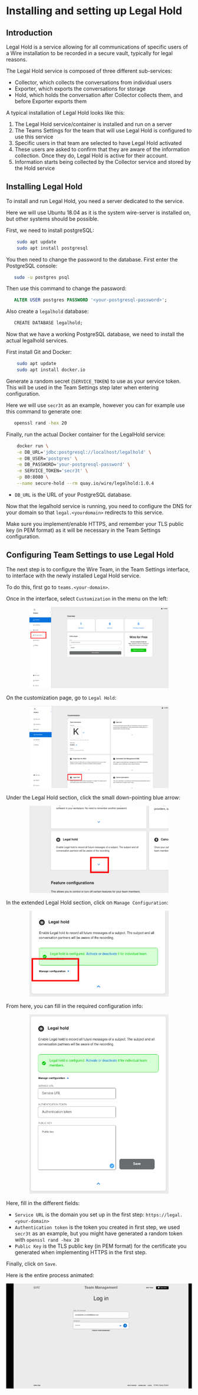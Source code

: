 # Installing and setting up Legal Hold

## Introduction

Legal Hold is a service allowing for all communications of specific users of a Wire installation to be recorded in a secure vault, typically for legal reasons.

The Legal Hold service is composed of three different sub-services:

* Collector, which collects the conversations from individual users
* Exporter, which exports the conversations for storage
* Hold, which holds the conversation after Collector collects them, and before Exporter exports them

A typical installation of Legal Hold looks like this:

1. The Legal Hold service/container is installed and run on a server
2. The Teams Settings for the team that will use Legal Hold is configured to use this service
3. Specific users in that team are selected to have Legal Hold activated
4. These users are asked to confirm that they are aware of the information collection. Once they do, Legal Hold is active for their account.
5. Information starts being collected by the Collector service and stored by the Hold service

## Installing Legal Hold

To install and run Legal Hold, you need a server dedicated to the service.

Here we will use Ubuntu 18.04 as it is the system wire-server is installed on, but other systems should be possible.

First, we need to install postgreSQL:

```bash
    sudo apt update
    sudo apt install postgresql
```

You then need to change the password to the database. First enter the PostgreSQL console:

```bash
   sudo -u postgres psql
```

Then use this command to change the password:

```sql
   ALTER USER postgres PASSWORD '<your-postgresql-password>';
```

Also create a `legalhold` database:

```sql
   CREATE DATABASE legalhold;
```

Now that we have a working PostgreSQL database, we need to install the actual legalhold services.

First install Git and Docker:

```bash
    sudo apt update
    sudo apt install docker.io
```

Generate a random secret (`SERVICE_TOKEN`) to use as your service token. This will be used in the Team Settings step later when entering configuration.

Here we will use `secr3t` as an example, however you can for example use this command to generate one:

```bash
   openssl rand -hex 20
```

Finally, run the actual Docker container for the LegalHold service:

```bash
    docker run \
    -e DB_URL='jdbc:postgresql://localhost/legalhold' \
    -e DB_USER='postgres' \
    -e DB_PASSWORD='your-postgresql-password' \
    -e SERVICE_TOKEN='secr3t' \
    -p 80:8080 \
    --name secure-hold --rm quay.io/wire/legalhold:1.0.4
```

* `DB_URL` is the URL of your PostgreSQL database.

Now that the legalhold service is running, you need to configure the DNS for your domain so that `legal.<yourdomain>` redirects to this service.

Make sure you implement/enable HTTPS, and remember your TLS public key (in PEM format) as it will be necessary in the Team Settings configuration.

## Configuring Team Settings to use Legal Hold

The next step is to configure the Wire Team, in the Team Settings interface, to interface with the newly installed Legal Hold service.

To do this, first go to  `teams.<your-domain>`.

Once in the interface, select `Customization` in the menu on the left:

<div style=" display: block; margin-left: auto; margin-right: auto; width: 75%;">

![Customization](img/legalhold-step01-click-customization.png)

</div>

On the customization page, go to `Legal Hold`:

<div style=" display: block; margin-left: auto; margin-right: auto; width: 75%;">

![Legal Hold](img/legalhold-step02-goto-legalhold.png)

</div>

Under the Legal Hold section, click the small down-pointing blue arrow:

<div style=" display: block; margin-left: auto; margin-right: auto; width: 75%;">

![Arrow](img/legalhold-step03-click-arrow.png)

</div>

In the extended Legal Hold section, click on `Manage Configuration`:

<div style=" display: block; margin-left: auto; margin-right: auto; width: 75%;">

![Manage Configuration](img/legalhold-step04-click-manage-configuration.png)

</div>

From here, you can fill in the required configuration info:

<div style=" display: block; margin-left: auto; margin-right: auto; width: 75%;">

![Fill in configuration](img/legalhold-step05-fill-info.png)

</div>

Here, fill in the different fields:

* `Service URL` is the domain you set up in the first step: `https://legal.<your-domain>`
* `Authentication token` is the token you created in first step, we used `secr3t` as an example, but you might have generated a random token with `openssl rand -hex 20`
* `Public Key` is the TLS public key (in PEM format) for the certificate you generated when implementing HTTPS in the first step.

Finally, click on `Save`.

Here is the entire process animated:

![Animated](img/legalhold-screencast.gif)
